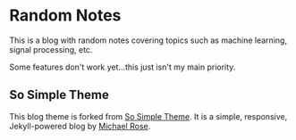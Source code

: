 # Random Notes

This is a blog with random notes covering topics such as machine learning, signal
processing, etc.

Some features don't work yet...this just isn't my main priority.

## So Simple Theme

This blog theme is forked from [So Simple Theme](https://mmistakes.github.io/so-simple-theme/). It is a simple, responsive, Jekyll-powered blog by [Michael Rose](http://mademistakes.com).
